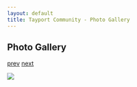 ```yaml
---
layout: default
title: Tayport Community - Photo Gallery
---
```

## Photo Gallery

[prev](http://tayport.org.uk/photo/323) [next](http://tayport.org.uk/photo/325)

![ ](http://tayport.org.uk/media/324.jpg " ")

